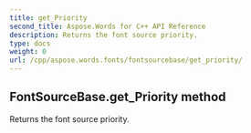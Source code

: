 ```yaml
---
title: get_Priority
second_title: Aspose.Words for C++ API Reference
description: Returns the font source priority. 
type: docs
weight: 0
url: /cpp/aspose.words.fonts/fontsourcebase/get_priority/
---
```

## FontSourceBase.get_Priority method


Returns the font source priority. 

